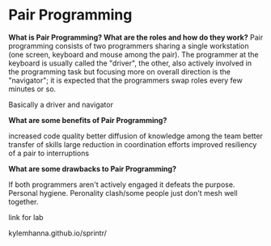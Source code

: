 # Pair Programming

**What is Pair Programming? What are the roles and how do they work?**
Pair programming consists of two programmers sharing a single workstation (one screen, keyboard and mouse among the pair). The programmer at the keyboard is usually called the "driver", the other, also actively involved in the programming task but focusing more on overall direction is the "navigator"; it is expected that the programmers swap roles every few minutes or so.

Basically a driver and navigator


**What are some benefits of Pair Programming?**

increased code quality
better diffusion of knowledge among the team
better transfer of skills
large reduction in coordination efforts
improved resiliency of a pair to interruptions

**What are some drawbacks to Pair Programming?**

If both programmers aren't actively engaged it defeats the purpose. 
Personal hygiene.
Peronality clash/some people just don't mesh well together.


link for lab

kylemhanna.github.io/sprintr/
